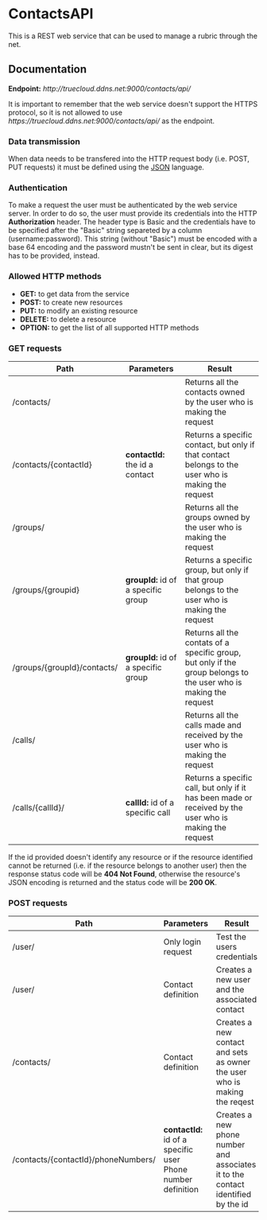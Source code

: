 <DOCTYPE html>
<html>
<head>
  <link rel="stylesheet" href="Style.css">
</head>
<body>
  <h1>ContactsAPI</h1>
  <p>This is a REST web service that can be used to manage a rubric through the net.</p>

  <h2>Documentation</h2>
  <p>
    <b>Endpoint:</b>
    <i>http://truecloud.ddns.net:9000/contacts/api/</i>
  </p>
  <p>It is important to remember that the web service doesn't support the HTTPS protocol, so it is not allowed to use <i>https://truecloud.ddns.net:9000/contacts/api/</i> as the endpoint.</p>

  <h3>Data transmission</h3>
  <p>When data needs to be transfered into the HTTP request body (i.e. POST, PUT requests) it must be defined using the <a href="https://www.json.org" target="_blank">JSON</a> language.</p>

  <h3>Authentication</h3>
  <p>To make a request the user must be authenticated by the web service server. In order to do so, the user must provide its credentials into the HTTP <b>Authorization</b> header. The header type is Basic and the credentials have to be specified after the "Basic" string separeted by a column (username:password). This string (without "Basic") must be encoded with a base 64 encoding and the password mustn't be sent in clear, but its digest has to be provided, instead.</p>

  <h3>Allowed HTTP methods</h3>
  <ul>
    <li><b>GET:</b> to get data from the service</li>
    <li><b>POST:</b> to create new resources</li>
    <li><b>PUT:</b> to modify an existing resource</li>
    <li><b>DELETE:</b> to delete a resource</li>
    <li><b>OPTION:</b> to get the list of all supported HTTP methods</li>
  </ul>
  <h3>GET requests</h3>
  <div class="centered">
    <table id="get_requests">
      <thead>
        <tr>
          <th>Path</th>
          <th>Parameters</th>
          <th>Result</th>
        </tr>
      </thead>
      <tbody>
        <tr>
          <td>/contacts/</td>
          <td></td>
          <td>Returns all the contacts owned by the user who is making the request</td>
        </tr>
        <tr>
          <td>/contacts/{contactId}</td>
          <td><b>contactId:</b> the id a contact</td>
          <td>Returns a specific contact, but only if that contact belongs to the user who is making the request</td>
        </tr>
        <tr>
          <td>/groups/</td>
          <td></td>
          <td>Returns all the groups owned by the user who is making the request</td>
        </tr>
        <tr>
          <td>/groups/{groupid}</td>
          <td><b>groupId:</b> id of a specific group</td>
          <td>Returns a specific group, but only if that group belongs to the user who is making the request</td>
        </tr>
        <tr>
          <td>/groups/{groupId}/contacts/</td>
          <td><b>groupId:</b> id of a specific group</td>
          <td>Returns all the contats of a specific group, but only if the group belongs to the user who is making the request</td>
        </tr>
        <tr>
          <td>/calls/</td>
          <td></td>
          <td>Returns all the calls made and received by the user who is making the request</td>
        </tr>
        <tr>
          <td>/calls/{callId}/</td>
          <td><b>callId:</b> id of a specific call</td>
          <td>Returns a specific call, but only if it has been made or received by the user who is making the request</td>
        </tr>
      </tbody>
    </table>
  </div>
  <p>If the id provided doesn't identify any resource or if the resource identified cannot be returned (i.e. if the resource belongs to another user) then the response status code will be <b>404 Not Found</b>, otherwise the resource's JSON encoding is returned and the status code will be <b>200 OK</b>.</p>
  
  <h3>POST requests</h3>
  <div class="centered">
    <table id="post_requests">
      <thread>
        <tr>
          <th>Path</th>
          <th>Parameters</th>
          <th>Result</th>
        </tr>
      </thread>
      <tbody>
        <tr>
          <td>/user/</td>
          <td>Only login request</td>
          <td>Test the users credentials</td>
        </tr>
        <tr>
          <td>/user/</td>
          <td>Contact definition</td>
          <td>Creates a new user and the associated contact</td>
        </tr>
        <tr>
          <td>/contacts/</td>
          <td>Contact definition</td>
          <td>Creates a new contact and sets as owner the user who is making the reqest</td>
        </tr>
        <tr>
          <td>/contacts/{contactId}/phoneNumbers/</td>
          <td>
            <b>contactId:</b> id of a specific user <br>
            Phone number definition
          </td>
          <td>Creates a new phone number and associates it to the contact identified by the id</td>
        </tr>
      </tbody>
    </table>
  </div>
</body>
</html>